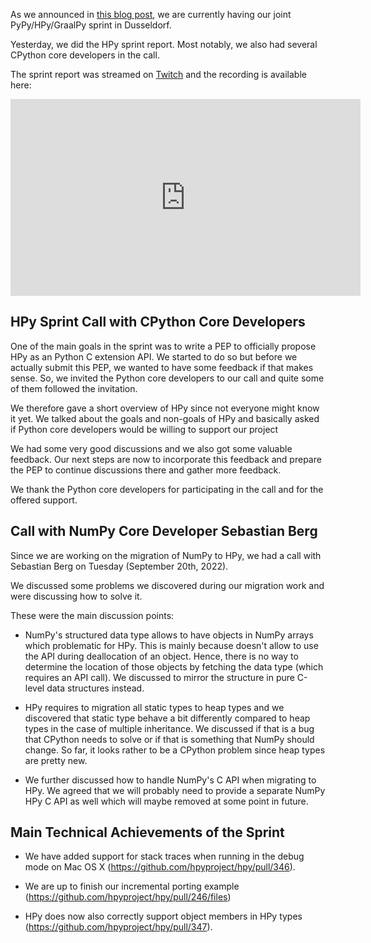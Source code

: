 <!--
.. title: HPy Sprint Status Update and Feedback Session
.. slug: hpy_sprint_2022_report
.. date: 2022-09-23 10:00:00 UTC
.. author: fangerer
.. tags:
.. category:
.. link:
.. description:
.. type: text
-->

As we announced in
[this blog post](https://hpyproject.org/blog/posts/2022/07/dusseldorf-sprint-2022/),
we are currently having our joint PyPy/HPy/GraalPy sprint in Dusseldorf.

Yesterday, we did the HPy sprint report. Most notably, we also had several
CPython core developers in the call.

The sprint report was streamed on
[Twitch](https://www.twitch.tv/pypyproject) and the recording is available here:
<iframe width="560" height="315" src="https://www.youtube.com/embed/kl5w8uR6hGA" title="YouTube video player" frameborder="0" allow="accelerometer; autoplay; clipboard-write; encrypted-media; gyroscope; picture-in-picture" allowfullscreen></iframe>

<!--TEASER_END-->


## HPy Sprint Call with CPython Core Developers

One of the main goals in the sprint was to write a PEP to officially propose
HPy as an Python C extension API. We started to do so but before we actually
submit this PEP, we wanted to have some feedback if that makes sense. So,
we invited the Python core developers to our call and quite some of them
followed the invitation.

We therefore gave a short overview of HPy since not everyone might know it yet.
We talked about the goals and non-goals of HPy and basically asked if Python
core developers would be willing to support our project

We had some very good discussions and we also got some valuable feedback.
Our next steps are now to incorporate this feedback and prepare the PEP to
continue discussions there and gather more feedback.

We thank the Python core developers for participating in the call and for the
offered support.


## Call with NumPy Core Developer Sebastian Berg

Since we are working on the migration of NumPy to HPy, we had a call with
Sebastian Berg on Tuesday (September 20th, 2022).

We discussed some problems we discovered during our migration work and were
discussing how to solve it.

These were the main discussion points:

* NumPy's structured data type allows to have objects in NumPy arrays which
  problematic for HPy. This is mainly because doesn't allow to use the API
  during deallocation of an object. Hence, there is no way to determine the
  location of those objects by fetching the data type (which requires an API
  call). We discussed to mirror the structure in pure C-level data structures
  instead.

* HPy requires to migration all static types to heap types and we discovered
  that static type behave a bit differently compared to heap types in the case
  of multiple inheritance. We discussed if that is a bug that CPython needs
  to solve or if that is something that NumPy should change. So far, it looks
  rather to be a CPython problem since heap types are pretty new.

* We further discussed how to handle NumPy's C API when migrating to HPy. We
  agreed that we will probably need to provide a separate NumPy HPy C API as
  well which will maybe removed at some point in future.


## Main Technical Achievements of the Sprint

* We have added support for stack traces when running in the debug mode on Mac
  OS X (https://github.com/hpyproject/hpy/pull/346).

* We are up to finish our incremental porting example
  (https://github.com/hpyproject/hpy/pull/246/files)

* HPy does now also correctly support object members in HPy types
  (https://github.com/hpyproject/hpy/pull/347).
